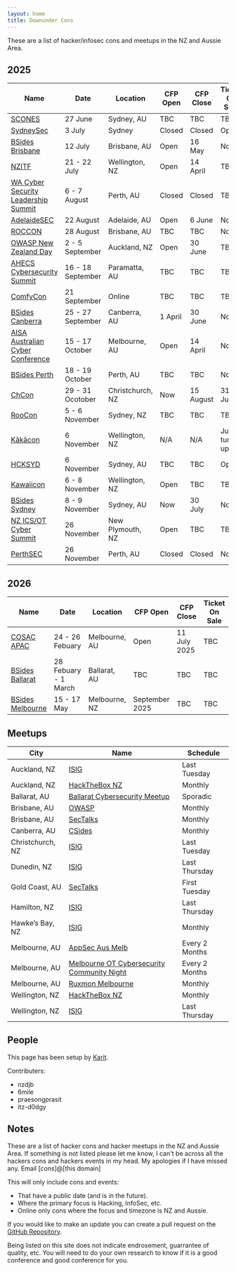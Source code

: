 ```yaml
---
layout: home
title: Downunder Cons
---
```


These are a list of hacker/infosec cons and meetups in the NZ and Aussie Area.

## 2025

| Name | Date | Location | CFP Open | CFP Close | Ticket On Sale |
| ---- | ---- | -------- | -------- | --------- | -------------- |
| [SCONES](https://scones.secso.cc/) | 27 June | Sydney, AU | TBC | TBC | TBC |
| [SydneySec](https://aisasecuritydays.com.au/sydneysec) | 3 July | Sydney | Closed | Closed | Open |
| [BSides Brisbane](https://bsidesbrisbane.com/) | 12 July | Brisbane, AU | Open | 16 May | Now |
| [NZITF](https://nzitf.org.nz/conference-details) | 21 - 22 July | Wellington, NZ | Open | 14 April | TBC |
| [WA Cyber Security Leadership Summit](https://biapac.com/events/wa-cyber-leadership-summit) | 6 - 7 August | Perth, AU | Closed | Closed | TBC |
| [AdelaideSEC](https://aisasecuritydays.com.au/adelaidesec) | 22 August | Adelaide, AU | Open | 6 June | Now |
| [ROCCON](https://www.realmsofcyber.com/) | 28 August | Brisbane, AU | TBC | TBC | Now |
| [OWASP New Zealand Day](https://appsec.org.nz/conference/) | 2 - 5 September | Auckland, NZ | Open | 30 June | TBC |
| [AHECS Cybersecurity Summit](https://www.ahecs.edu.au/events/ahecs-2025-cybersecurity-summit/) | 16 - 18 September | Paramatta, AU | TBC | TBC | TBC |
| [ComfyCon](https://au.comfycon.rocks/) | 21 September | Online | TBC | TBC | TBC |
| [BSides Canberra](https://www.bsidesau.com.au/) | 25 - 27 September | Canberra, AU | 1 April | 30 June | Now |
| [AISA Australian Cyber Conference](https://www.cyberconference.com.au/) | 15 - 17 October | Melbourne, AU | Open | 14 April | Now |
| [BSides Perth](https://bsidesperth.com.au/) | 18 - 19 October | Perth, AU | TBC | TBC | Now |
| [ChCon](https://2025.chcon.nz/) | 29 - 31 Ocotober | Christchurch, NZ | Now | 15 August | 31 July |
| [RooCon](https://x.com/RooCon_AU) | 5 - 6 November | Sydney, NZ | TBC | TBC | TBC |
| [Kākācon](https://www.kākācon.nz/) | 6 November | Wellington, NZ | N/A | N/A | Just turn up |
| [HCKSYD](https://www.hack.sydney/) | 6 November | Sydney, AU | TBC | TBC | Open |
| [Kawaiicon](https://kawaiicon.org/) | 6 - 8 November | Wellington, NZ | Open | TBC | TBC |
| [BSides Sydney](https://www.bsides.sydney/) | 8 - 9 November | Sydney, AU | Now | 30 July | Now |
| [NZ ICS/OT Cyber Summit](https://icscyber.org.nz/) | 26 November | New Plymouth, NZ | Open | TBC | TBC |
| [PerthSEC](https://aisasecuritydays.com.au/perthsec) | 26 November | Perth, AU | Closed | Closed | Now |

## 2026

| Name | Date | Location | CFP Open | CFP Close | Ticket On Sale |
| ---- | ---- | -------- | -------- | --------- | -------------- |
| [COSAC APAC](https://cosac.net/apac/) | 24 - 26 Febuary | Melbourne, AU | Open | 11 July 2025 | TBC |
| [BSides Ballarat](https://federation.edu.au/icsl/icsl-conferences/bsides-ballarat-2026) | 28 Febuary - 1 March | Ballarat, AU | TBC | TBC | TBC |
| [BSides Melbourne](https://www.bsidesmelbourne.com/) | 15 - 17 May | Melbourne, NZ | September 2025 | TBC | TBC |

## Meetups

| City | Name | Schedule |
| ---- | ---- | -------- |
| Auckland, NZ | [ISIG](https://isig.org.nz/) | Last Tuesday |
| Auckland, NZ | [HackTheBox NZ](https://www.meetup.com/hack-the-box-meetup-new-zealand/) | Monthly |
| Ballarat, AU | [Ballarat Cybersecurity Meetup](https://federation.edu.au/icsl/icsl-conferences/cybersecurity-meetup) | Sporadic | 
| Brisbane, AU | [OWASP](https://www.meetup.com/brisbane-owasp-meetup-group/) | Monthly |
| Brisbane, AU | [SecTalks](https://www.meetup.com/SecTalks-Brisbane/) | Monthly |
| Canberra, AU | [CSides](https://www.bsidesau.com.au/csides.html) | Monthly |
| Christchurch, NZ | [ISIG](https://www.meetup.com/isig-christchurch-nz/) | Last Tuesday |
| Dunedin, NZ | [ISIG](https://isig.org.nz/) | Last Thursday |
| Gold Coast, AU | [SecTalks](https://www.meetup.com/sectalks-goldcoast/) | First Tuesday |
| Hamilton, NZ | [ISIG](https://isig.org.nz/) | Last Thursday |
| Hawke’s Bay, NZ | [ISIG](https://isig.org.nz/) | Monthly |
| Melbourne, AU | [AppSec Aus Melb](https://www.meetup.com/appsec-australia/) | Every 2 Months |
| Melbourne, AU | [Melbourne OT Cybersecurity Community Night](https://www.meetup.com/melbourne-ot-cybersecurity/) | Every 2 Months |
| Melbourne, AU | [Ruxmon Melbourne](https://www.meetup.com/ruxmon/) | Monthly |
| Wellington, NZ | [HackTheBox NZ](https://www.meetup.com/hack-the-box-meetup-new-zealand/) | Monthly |
| Wellington, NZ | [ISIG](https://isig.org.nz/) | Last Thursday |



## People
This page has been setup by [Karit](https://www.karit.nz/).

Contributers:
* nzdjb
* 6mile
* praesongprasit
* itz-d0dgy

## Notes
These are a list of hacker cons and hacker meetups in the NZ and Aussie Area. If something is not listed please let me know, I can't be across all the hackers cons and hackers events in my head. My apologies if I have missed any. Email [cons]@[this domain]

This will only include cons and events:
* That have a public date (and is in the future).
* Where the primary focus is Hacking, InfoSec, etc.
* Online only cons where the focus and timezone is NZ and Aussie.

If you would like to make an update you can create a pull request on the [GitHub Repository](https://github.com/nzkarit/downundercons).

Being listed on this site does not indicate endrosement, guarrantee of quality, etc. You will need to do your own research to know if it is a good conference and good conference for you.
